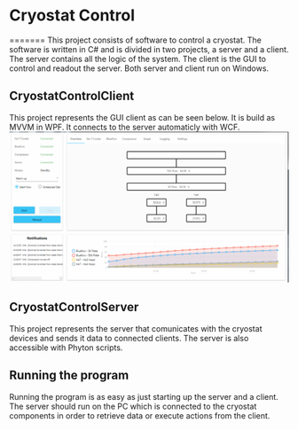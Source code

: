 # Cryostat Control
=======
This project consists of software to control a cryostat. The software is written in C# and is divided in two projects, a server and a client.
The server contains all the logic of the system. The client is the GUI to control and readout the server.
Both server and client run on Windows.

CryostatControlClient
---
This project represents the GUI client as can be seen below. It is build as MVVM in WPF. It connects to the server automaticly with WCF.
![alt text](https://github.com/BBekker/CryostatControl/blob/readmeUpdate/documents/Screenshots/OverviewTab.png)


CryostatControlServer
---
This project represents the server that comunicates with the cryostat devices and sends it data to connected clients.
The server is also accessible with Phyton scripts.

Running the program
----
Running the program is as easy as just starting up the server and a client. The server should run on the PC which is connected to the cryostat components in order to retrieve data or execute actions from the client.

